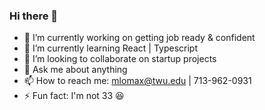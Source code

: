 ### Hi there 👋

<!--
**twentymurial33/twentymurial33** is a ✨ _special_ ✨ repository because its `README.md` (this file) appears on your GitHub profile.

Here are some ideas to get you started:

- 🔭 I’m currently working on getting job ready & confident
- 🌱 I’m currently learning React | Typescript
- 👯 I’m looking to collaborate on startup projects 
- 💬 Ask me about anything
- 📫 How to reach me: mlomax@twu.edu | 713-962-0931
- ⚡ Fun fact: I'm not 33 :laughing:
-->

- 🔭 I’m currently working on getting job ready & confident
- 🌱 I’m currently learning React | Typescript
- 👯 I’m looking to collaborate on startup projects 
- 💬 Ask me about anything
- 📫 How to reach me: mlomax@twu.edu | 713-962-0931
- ⚡ Fun fact: I'm not 33 :laughing:
